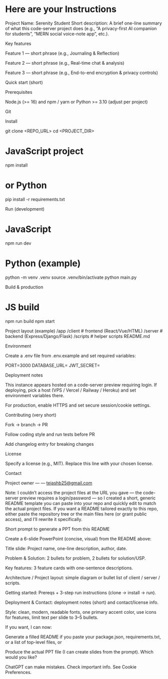 # Here are your Instructions
Project Name: Serenity Student
Short description: A brief one-line summary of what this code-server project does (e.g., “A privacy-first AI companion for students”, “MERN social voice-note app”, etc.).

Key features

Feature 1 — short phrase (e.g., Journaling & Reflection)

Feature 2 — short phrase (e.g., Real-time chat & analysis)

Feature 3 — short phrase (e.g., End-to-end encryption & privacy controls)

Quick start (short)

Prerequisites

Node.js (>= 16) and npm / yarn or Python >= 3.10 (adjust per project)

Git

Install

git clone <REPO_URL>
cd <PROJECT_DIR>
# JavaScript project
npm install
# or Python
pip install -r requirements.txt


Run (development)

# JavaScript
npm run dev
# Python (example)
python -m venv .venv
source .venv/bin/activate
python main.py


Build & production

# JS build
npm run build
npm start

Project layout (example)
/app
  /client      # frontend (React/Vue/HTML)
  /server      # backend (Express/Django/Flask)
  /scripts     # helper scripts
  README.md

Environment

Create a .env file from .env.example and set required variables:

PORT=3000
DATABASE_URL=<your-db-url>
JWT_SECRET=<secret>

Deployment notes

This instance appears hosted on a code-server preview requiring login. If deploying, pick a host (VPS / Vercel / Railway / Heroku) and set environment variables there.

For production, enable HTTPS and set secure session/cookie settings.

Contributing (very short)

Fork → branch → PR

Follow coding style and run tests before PR

Add changelog entry for breaking changes

License

Specify a license (e.g., MIT). Replace this line with your chosen license.

Contact

Project owner — <Tejas H B> — <tejashb25@gmail.com>

Note: I couldn’t access the project files at the URL you gave — the code-server preview requires a login/password — so I created a short, generic README template you can paste into your repo and quickly edit to match the actual project files. If you want a README tailored exactly to this repo, either paste the repository tree or the main files here (or grant public access), and I’ll rewrite it specifically.

Short prompt to generate a PPT from this README

Create a 6-slide PowerPoint (concise, visual) from the README above:

Title slide: Project name, one-line description, author, date.

Problem & Solution: 2 bullets for problem, 2 bullets for solution/USP.

Key features: 3 feature cards with one-sentence descriptions.

Architecture / Project layout: simple diagram or bullet list of client / server / scripts.

Getting started: Prereqs + 3-step run instructions (clone → install → run).

Deployment & Contact: deployment notes (short) and contact/license info.

Style: clean, modern, readable fonts, one primary accent color, use icons for features, limit text per slide to 3–5 bullets.

If you want, I can now:

Generate a filled README if you paste your package.json, requirements.txt, or a list of top-level files, or

Produce the actual PPT file (I can create slides from the prompt). Which would you like?

ChatGPT can make mistakes. Check important info. See Cookie Preferences.